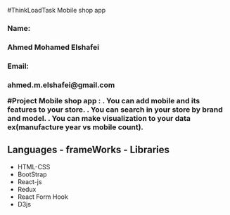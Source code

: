 #ThinkLoadTask
Mobile shop app
<h3>Name: <h3><p>Ahmed Mohamed Elshafei</p>
<h3>Email: <h3><p>ahmed.m.elshafei@gmail.com</p>
#Project 
  Mobile shop app :
      . You can add mobile and its features to your store.
      . You can search in your store by brand and model.
      . You can make visualization to your data ex(manufacture year vs mobile count).
<h2>Languages - frameWorks - Libraries</h2>
  <ul>
    <li>HTML-CSS</li>
    <li>BootStrap</li>
    <li>React-js</li>
    <li>Redux</li>
    <li>React Form Hook</li>
    <li>D3js</li>
  </ul>
